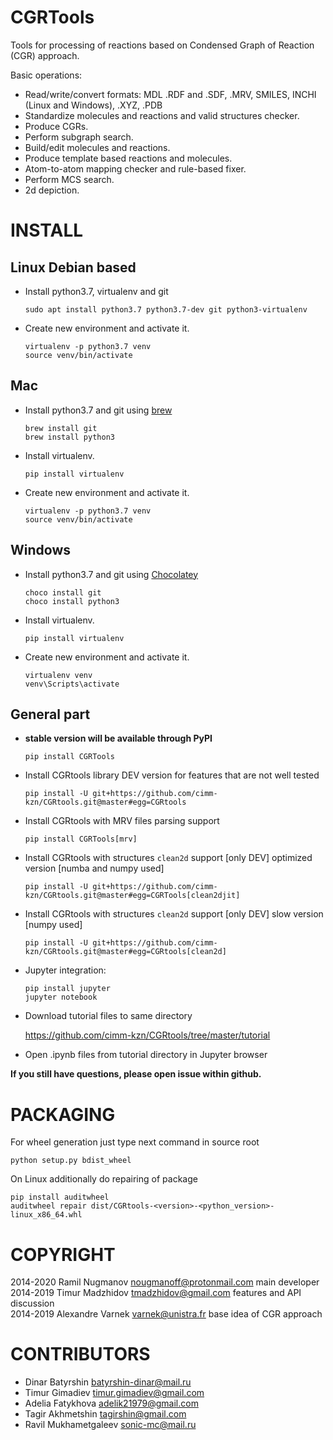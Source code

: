 CGRTools
========
Tools for processing of reactions based on Condensed Graph of Reaction (CGR) approach.

Basic operations:
   - Read/write/convert formats: MDL .RDF and .SDF, .MRV, SMILES, INCHI (Linux and Windows), .XYZ, .PDB
   - Standardize molecules and reactions and valid structures checker.
   - Produce CGRs.
   - Perform subgraph search.
   - Build/edit molecules and reactions.
   - Produce template based reactions and molecules.
   - Atom-to-atom mapping checker and rule-based fixer.
   - Perform MCS search.
   - 2d depiction.

INSTALL
=======

Linux Debian based
------------------

* Install python3.7, virtualenv and git

    ```
    sudo apt install python3.7 python3.7-dev git python3-virtualenv
    ```
    
* Create new environment and activate it.

    ```
    virtualenv -p python3.7 venv
    source venv/bin/activate
    ```

Mac
---
* Install python3.7 and git using [brew](<https://brew.sh>)

    ```
    brew install git
    brew install python3
    ```
    
* Install virtualenv.

    ```
    pip install virtualenv
    ```

* Create new environment and activate it.

    ```
    virtualenv -p python3.7 venv
    source venv/bin/activate
    ```
    
Windows
-------

* Install python3.7 and git using [Chocolatey](<https://chocolatey.org/>)

    ```
    choco install git
    choco install python3
    ```
    
* Install virtualenv.

    ```
    pip install virtualenv
    ```

* Create new environment and activate it.

    ```
    virtualenv venv
    venv\Scripts\activate
    ```

General part
------------

* **stable version will be available through PyPI**

    ```
    pip install CGRTools
    ```    
    
* Install CGRtools library DEV version for features that are not well tested

    ```
    pip install -U git+https://github.com/cimm-kzn/CGRtools.git@master#egg=CGRtools
    ```

* Install CGRtools with MRV files parsing support

    ```
    pip install CGRTools[mrv]
    ```

* Install CGRtools with structures `clean2d` support \[only DEV\] optimized version \[numba and numpy used\]

    ```
    pip install -U git+https://github.com/cimm-kzn/CGRtools.git@master#egg=CGRTools[clean2djit]
    ```

* Install CGRtools with structures `clean2d` support \[only DEV\] slow version \[numpy used\]

    ```
    pip install -U git+https://github.com/cimm-kzn/CGRtools.git@master#egg=CGRtools[clean2d]
    ```

* Jupyter integration:

    ```
    pip install jupyter
    jupyter notebook
    ```
    
* Download tutorial files to same directory

   <https://github.com/cimm-kzn/CGRtools/tree/master/tutorial>

* Open .ipynb files from tutorial directory in Jupyter browser

**If you still have questions, please open issue within github.**

PACKAGING
=========

For wheel generation just type next command in source root

    python setup.py bdist_wheel

On Linux additionally do repairing of package

    pip install auditwheel
    auditwheel repair dist/CGRtools-<version>-<python_version>-linux_x86_64.whl

COPYRIGHT
=========

2014-2020 Ramil Nugmanov <nougmanoff@protonmail.com> main developer  
2014-2019 Timur Madzhidov <tmadzhidov@gmail.com> features and API discussion  
2014-2019 Alexandre Varnek <varnek@unistra.fr> base idea of CGR approach

CONTRIBUTORS
============

* Dinar Batyrshin <batyrshin-dinar@mail.ru>
* Timur Gimadiev <timur.gimadiev@gmail.com>
* Adelia Fatykhova <adelik21979@gmail.com>
* Tagir Akhmetshin <tagirshin@gmail.com>
* Ravil Mukhametgaleev <sonic-mc@mail.ru>
